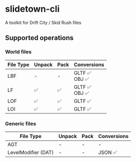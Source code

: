 # slidetown-cli

A toolkit for Drift City / Skid Rush files

## Supported operations

### World files
| File Type | Unpack             | Pack               | Conversions                                       |
| --------- | ------------------ | ------------------ | ------------------------------------------------- |
| LBF       | -                  | -                  | GLTF :white_check_mark:<br>OBJ :white_check_mark: |
| LF        | :white_check_mark: | :white_check_mark: | GLTF :white_check_mark:<br>OBJ :white_check_mark: |
| LOF       | :white_check_mark: | :white_check_mark: | GLTF :white_check_mark:                           |
| LOI       | :white_check_mark: | :white_check_mark: | GLTF :white_check_mark:                           |

### Generic files
| File Type           | Unpack | Pack | Conversions             |
| ------------------- | ------ | ---- | ----------------------- |
| AGT                 | -      | -    | -                       |
| LevelModifier (DAT) | -      | -    | JSON :white_check_mark: |